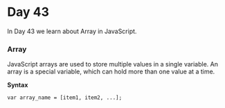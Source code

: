 # Day 43
In Day 43 we learn about Array in JavaScript.

### Array
JavaScript arrays are used to store multiple values in a single variable.
An array is a special variable, which can hold more than one value at a time.

**Syntax**
```
var array_name = [item1, item2, ...];      
```